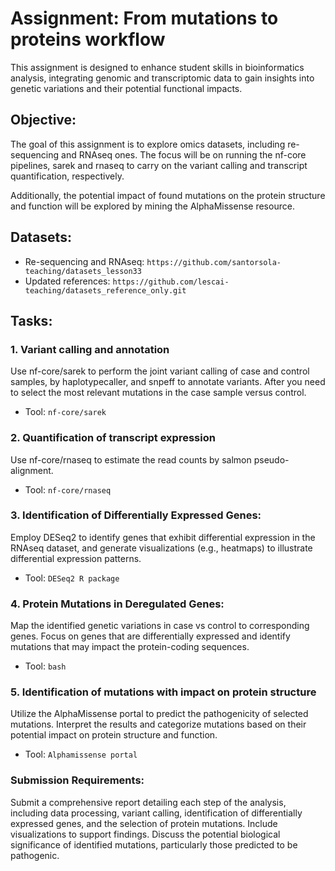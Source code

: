 # Assignment: From mutations to proteins workflow

This assignment is designed to enhance student skills in bioinformatics analysis, integrating genomic and transcriptomic data to gain insights into genetic variations and their potential functional impacts. 


## Objective:

The goal of this assignment is to explore omics datasets, including re-sequencing and RNAseq ones. The focus will be on running the nf-core pipelines, sarek and rnaseq to carry on the variant calling and transcript quantification, respectively.

Additionally, the potential impact of found mutations on the protein structure and function will be explored by mining the AlphaMissense resource.

## Datasets:

- Re-sequencing and RNAseq: ```https://github.com/santorsola-teaching/datasets_lesson33```
- Updated references: ```https://github.com/lescai-teaching/datasets_reference_only.git```


## Tasks:

### 1. Variant calling and annotation

Use nf-core/sarek to perform the joint variant calling of case and control samples, by haplotypecaller, and snpeff to annotate variants. 
After you need to select the most relevant mutations in the case sample versus control.

- Tool: ```nf-core/sarek```

### 2. Quantification of transcript expression
Use nf-core/rnaseq to estimate the read counts by salmon pseudo-alignment.


- Tool: ```nf-core/rnaseq```

### 3. Identification of Differentially Expressed Genes:

Employ DESeq2 to identify genes that exhibit differential expression in the RNAseq dataset, and generate visualizations (e.g., heatmaps) to illustrate differential expression patterns.

- Tool: ```DESeq2 R package```

### 4. Protein Mutations in Deregulated Genes:

Map the identified genetic variations in case vs control to corresponding genes.
Focus on genes that are differentially expressed and identify mutations that may impact the protein-coding sequences.

- Tool: ```bash```

### 5. Identification of mutations with impact on protein structure

Utilize the AlphaMissense portal to predict the pathogenicity of selected mutations.
Interpret the results and categorize mutations based on their potential impact on protein structure and function.

- Tool: ```Alphamissense portal```

### Submission Requirements:

Submit a comprehensive report detailing each step of the analysis, including data processing, variant calling, identification of differentially expressed genes, and the selection of protein mutations. Include visualizations to support findings. Discuss the potential biological significance of identified mutations, particularly those predicted to be pathogenic.




